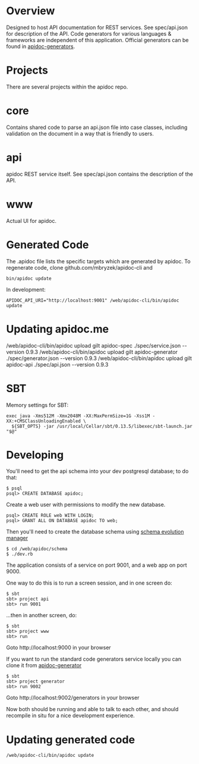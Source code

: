 Overview
========

Designed to host API documentation for REST services. See spec/api.json for
description of the API. Code generators for various languages & frameworks are independent of this application. Official generators can be found in [apidoc-generators](https://github.com/mbryzek/apidoc-generator). 


Projects
============

There are several projects within the apidoc repo.

core
====

Contains shared code to parse an api.json file into case classes,
including validation on the document in a way that is friendly to
users.

api
===
apidoc REST service itself. See spec/api.json contains the description
of the API.

www
===
Actual UI for apidoc.

Generated Code
==============
The .apidoc file lists the specific targets which are generated by
apidoc. To regenerate code, clone github.com/mbryzek/apidoc-cli and

    bin/apidoc update

In development:

    APIDOC_API_URI="http://localhost:9001" /web/apidoc-cli/bin/apidoc update

Updating apidoc.me
==================
/web/apidoc-cli/bin/apidoc upload gilt apidoc-spec ./spec/service.json  --version 0.9.3
/web/apidoc-cli/bin/apidoc upload gilt apidoc-generator ./spec/generator.json  --version 0.9.3
/web/apidoc-cli/bin/apidoc upload gilt apidoc-api ./spec/api.json  --version 0.9.3

SBT
==========
Memory settings for SBT:

    exec java -Xms512M -Xmx2048M -XX:MaxPermSize=1G -Xss1M -XX:+CMSClassUnloadingEnabled \ 
      ${SBT_OPTS} -jar /usr/local/Cellar/sbt/0.13.5/libexec/sbt-launch.jar "$@"

Developing
==========

You'll need to get the api schema into your dev postgresql database; to do that:

    $ psql
    psql> CREATE DATABASE apidoc;

Create a web user with permissions to modify the new database.

    psql> CREATE ROLE web WITH LOGIN;
    psql> GRANT ALL ON DATABASE apidoc TO web;

Then you'll need to create the database schema using [schema evolution manager](https://github.com/mbryzek/schema-evolution-manager#installation)

    $ cd /web/apidoc/schema
    $ ./dev.rb

The application consists of a service on port 9001, and a web app on port 9000.

One way to do this is to run a screen session, and in one screen do:

    $ sbt
    sbt> project api
    sbt> run 9001

...then in another screen, do:

    $ sbt
    sbt> project www
    sbt> run

Goto http://localhost:9000 in your browser

If you want to run the standard code generators service locally you can clone it from [apidoc-generator](https://github.com/mbryzek/apidoc-generator)

    $ sbt
    sbt> project generator
    sbt> run 9002

Goto http://localhost:9002/generators in your browser

Now both should be running and able to talk to each other, and should recompile
in situ for a nice development experience.

Updating generated code
=======================

    /web/apidoc-cli/bin/apidoc update
